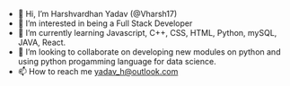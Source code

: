 - 👋 Hi, I’m Harshvardhan Yadav (@Vharsh17)
- 👀 I’m interested in being a Full Stack Developer
- 🌱 I’m currently learning Javascript, C++, CSS, HTML, Python, mySQL, JAVA, React. 
- 💞️ I’m looking to collaborate on developing new modules on python and using python progamming language for data science.
- 📫 How to reach me yadav_h@outlook.com

<!---
Vharsh17/Vharsh17 is a ✨ special ✨ repository because its `README.md` (this file) appears on your GitHub profile.
You can click the Preview link to take a look at your changes.
--->
